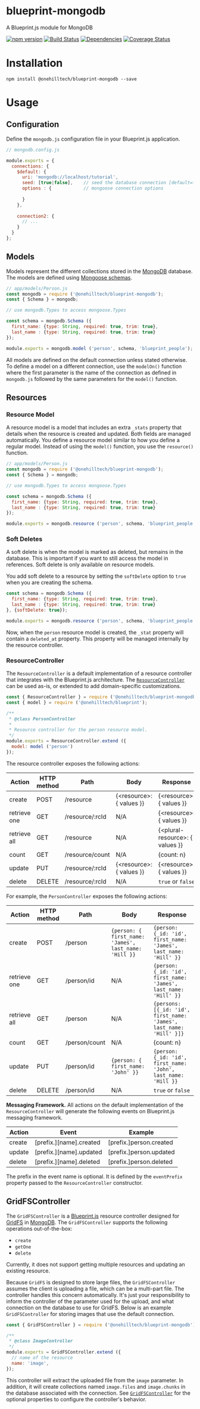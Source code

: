 blueprint-mongodb
=================

A Blueprint.js module for MongoDB

[![npm version](https://img.shields.io/npm/v/@onehilltech/blueprint-mongodb.svg)](https://www.npmjs.com/package/@onehilltech/blueprint-mongodb)
[![Build Status](https://travis-ci.org/onehilltech/blueprint-mongodb.svg?branch=master)](https://travis-ci.org/onehilltech/blueprint-mongodb)
[![Dependencies](https://david-dm.org/onehilltech/blueprint-mongodb.svg)](https://david-dm.org/onehilltech/blueprint-mongodb)
[![Coverage Status](https://coveralls.io/repos/github/onehilltech/blueprint-mongodb/badge.svg?branch=master)](https://coveralls.io/github/onehilltech/blueprint-mongodb?branch=master)


Installation
=============

    npm install @onehilltech/blueprint-mongodb --save

Usage
========

## Configuration

Define the `mongodb.js` configuration file in your Blueprint.js application.

```javascript
// mongodb.config.js

module.exports = {
  connections: {
    $default: {
      uri: 'mongodb://localhost/tutorial',
      seed: [true|false],    // seed the database connection [default=false]
      options : {            // mongoose connection options
        
      }
    },
    
    connection2: {
      // ...
    }
  }
};
```

## Models

Models represent the different collections stored in the [MongoDB](https://www.mongodb.com) 
database. The models are defined using [Mongoose schemas](http://mongoosejs.com/docs/guide.html).

```javascript
// app/models/Person.js
const mongodb = require ('@onehilltech/blueprint-mongodb');
const { Schema } = mongodb;

// use mongodb.Types to access mongoose.Types

const schema = mongodb.Schema ({
  first_name: {type: String, required: true, trim: true},
  last_name : {type: String, required: true, trim: true}
});

module.exports = mongodb.model ('person', schema, 'blueprint_people');
```

All models are defined on the default connection unless stated otherwise. To define
a model on a different connection, use the `modelOn()` function where the first parameter
is the name of the connection as defined in `mongodb.js` followed by the same parameters for 
the `model()` function.

## Resources

### Resource Model

A resource model is a model that includes an extra `_stats` property that details when the
resource is created and updated. Both fields are managed automatically. You define a resource
model similar to how you define a regular model. Instead of using the `model()` function, you
use the `resource()` function. 

```javascript
// app/models/Person.js
const mongodb = require ('@onehilltech/blueprint-mongodb');
const { Schema } = mongodb;

// use mongodb.Types to access mongoose.Types

const schema = mongodb.Schema ({
  first_name: {type: String, required: true, trim: true},
  last_name : {type: String, required: true, trim: true}
});

module.exports = mongodb.resource ('person', schema, 'blueprint_people');
```

### Soft Deletes

A soft delete is when the model is marked as deleted, but remains in the database. This is 
important if you want to still access the model in references. Soft delete is only available
on resource models.

You add soft delete to a resource by setting the `softDelete` option to `true` when you are
creating the schema.

```javascript
const schema = mongodb.Schema ({
  first_name: {type: String, required: true, trim: true},
  last_name : {type: String, required: true, trim: true}
}, {softDelete: true});

module.exports = mongodb.resource ('person', schema, 'blueprint_people');
```

Now, when the `person` resource model is created, the `_stat` property will contain a 
`deleted_at` property. This property will be managed internally by the resource controller.

### ResourceController

The `ResourceController` is a default implementation of a resource controller that integrates 
with the Blueprint.js architecture. The 
[`ResourceController`](https://blueprint.onehilltech.com/developer-guide/routers-and-controllers/resources) 
can be used as-is, or extended to add domain-specific customizations.

```javascript
const { ResourceController } = require ('@onehilltech/blueprint-mongodb');
const { model } = require ('@onehilltech/blueprint');

/**
 * @class PersonController 
 * 
 * Resource controller for the person resource model.
 */
module.exports = ResourceController.extend ({
  model: model ('person')
});
```

The resource controller exposes the following actions:

| Action       | HTTP method | Path            | Body                       | Response
|--------------|-------------|-----------------|----------------------------|-----------------------------------|
| create       | POST        | /resource       | {\<resource\>: { values }} | {\<resource\>: { values }}        |
| retrieve one | GET         | /resource/:rcId | N/A                        | {\<resource\>: { values }}        |
| retrieve all | GET         | /resource       | N/A                        | {\<plural-resource\>: { values }} |   
| count        | GET         | /resource/count | N/A                        | {count: n}                        |   
| update       | PUT         | /resource/:rcId | {\<resource\>: { values }} | {\<resource\>: { values }}        |
| delete       | DELETE      | /resource/:rcId | N/A                        | `true` or `false`                 |

For example, the `PersonController` exposes the following actions:

| Action       | HTTP method | Path | Body                       | Response
|--------------|-------------|------| ----------------------------|-----------------------------------|
| create | POST | /person | `{person: { first_name: 'James', last_name: 'Hill }}` | `{person: {_id: 'id', first_name: 'James', last_name: 'Hill' }}` |
| retrieve one | GET | /person/id | N/A  | `{person: {_id: 'id', first_name: 'James', last_name: 'Hill' }}`  |
| retrieve all | GET | /person | N/A  | `{persons: [{_id: 'id', first_name: 'James', last_name: 'Hill' }]}` |   
| count   | GET   | /person/count | N/A                        | {count: n} |   
| update  | PUT | /person/id | `{person: { first_name: 'John' }}` | `{person: {_id: 'id', first_name: 'John', last_name: 'Hill }}`        |
| delete       | DELETE    | /person/id   | N/A                        | `true` or `false`                 |


**Messaging Framework.** All actions on the default implementation of the
`ResourceController` will generate the following events on Blueprint.js messaging 
framework.

| Action | Event | Example |
|--------|-------|---------|
| create | [prefix.][name].created | [prefix.]person.created |
| update | [prefix.][name].updated | [prefix.]person.updated |
| delete | [prefix.][name].deleted | [prefix.]person.deleted |

The prefix in the event name is optional. It is defined by the `eventPrefix` property
passed to the `ResourceController` constructor.
 
## GridFSController

The `GridFSController` is a [Blueprint.js](https://github.com/onehilltech/blueprint) 
resource controller designed for [GridFS](https://docs.mongodb.com/manual/core/gridfs/) 
in [MongoDB](https://www.mongodb.com). The `GridFSController` supports the following
operations out-of-the-box: 

* `create`
* `getOne`
* `delete` 

Currently, it does not
support getting multiple resources and updating an existing resource. 

Because `GridFS` is designed to store large files, the `GridFSController` assumes the 
client is uploading a file, which can be a multi-part file. The controller handles this 
concern automatically. It's just your responsibility to inform the controller of the 
parameter used for the upload, and what connection on the database to use for GridFS. 
Below is an example `GridFSController` for storing images that use the default connection.

```javascript
const { GridFSController } = require ('@onehilltech/blueprint-mongodb');

/**
 * @class ImageController
 */
module.exports = GridFSController.extend ({
  // name of the resource
  name: 'image',       
});
```

This controller will extract the uploaded file from the `image` parameter.
In addition, it will create collections named `image.files` and `image.chunks`
in the database associated with the connection. See 
[`GridFSController`](https://github.com/onehilltech/blueprint-mongodb/blob/master/lib/gridfs-controller.js) 
for the optional properties to configure the controller's behavior.

